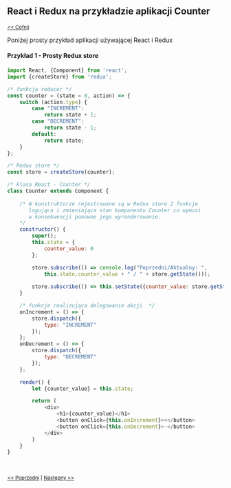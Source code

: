 ## React i Redux na przykładzie aplikacji Counter 
<sub>[<< Cofnij](https://github.com/donatuss/Redux-Start-Egghead/blob/master/README.md)</sub><br/>

Poniżej prosty przykład aplikacji używającej React i Redux

#### Przykład 1 - Prosty Redux store


```javascript
import React, {Component} from 'react';
import {createStore} from 'redux';

/* funkcja reducer */ 
const counter = (state = 0, action) => {
    switch (action.type) {
        case "INCREMENT":
            return state + 1;
        case "DECREMENT":
            return state - 1;
        default:
            return state;
    }
};

/* Redux store */
const store = createStore(counter);

/* klasa React - Counter */
class Counter extends Component {
    
    /* W konstruktorze rejestrowane są w Redux store 2 funkcje  
       logująca i zmieniająca stan komponentu Counter co wymusi
       w konsekwencji ponowne jego wyrenderowanie. 
    */
    constructor() {
        super();
        this.state = {
            counter_value: 0
        };

        store.subscribe(() => console.log("Poprzedni/Aktualny: ", 
            this.state.counter_value + " / " + store.getState()));
        
        store.subscribe(() => this.setState({counter_value: store.getState()}));
    }

    /* funkcje realizująca delegowanie akcji  */
    onIncrement = () => {
        store.dispatch({
            type: "INCREMENT"
        });
    };
    onDecrement = () => {
        store.dispatch({
            type: "DECREMENT"
        });
    };

    render() {
        let {counter_value} = this.state;

        return (
            <div>
                <h1>{counter_value}</h1>
                <button onClick={this.onIncrement}>+</button>
                <button onClick={this.onDecrement}>-</button>
            </div>
        )
    }
}
 ```
 <br/>
 
 <sub>[<< Poprzedni](https://github.com/donatuss/Redux-Start-Egghead/blob/master/02-store-basics/README.md)
  | [Następny >>](https://github.com/donatuss/Redux-Start-Egghead/blob/master/README.md)
 </sub>